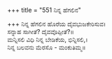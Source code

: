 +++
title = "551 ನಿನ್ನ ಹೆಗಲಿನ"

+++
ನಿನ್ನ ಹೆಗಲಿನ ಹೊರೆಯ ದೈವಭುಜಕೇರಿಸುವ।  
ಸನ್ನಾಹ ಸಾಗೀತೆ? ದೈವವೊಪ್ಪೀತೆ?॥  
ಮನ್ನಿಸಲಿ ವಿಧಿ ನಿನ್ನ ಬೇಡಿಕೆಯ, ಭಿನ್ನಿಸಲಿ,।  
ನಿನ್ನ ಬಲವನು ಮೆರಸೊ - ಮಂಕುತಿಮ್ಮ॥  
